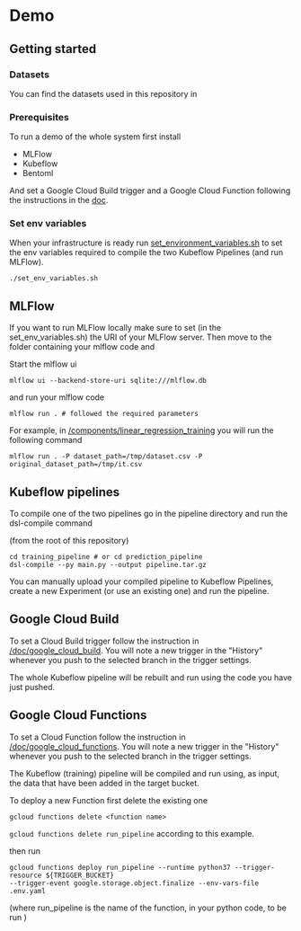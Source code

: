 # Demo

## Getting started

### Datasets
You can find the datasets used in this repository in [](/demo/datasets)

### Prerequisites
To run a demo of the whole system first install
* MLFlow
* Kubeflow
* Bentoml

And set a Google Cloud Build trigger and a Google Cloud Function following the instructions in the [doc](/doc). 

### Set env variables
When your infrastructure is ready run [set_environment_variables.sh](set_environment_variables.sh) to set the env
variables required to compile the two Kubeflow Pipelines (and run MLFlow).

```
./set_env_variables.sh
```

## MLFlow
If you want to run MLFlow locally make sure to set (in the set_env_variables.sh) the URI of your MLFlow server.
Then move to the folder containing your mlflow code and

Start the mlflow ui
```
mlflow ui --backend-store-uri sqlite:///mlflow.db
```

and run your mlflow code
```
mlflow run . # followed the required parameters
```

For example, in [/components/linear_regression_training](/components/linear_regression_training) you will run the
following command

```
mlflow run . -P dataset_path=/tmp/dataset.csv -P original_dataset_path=/tmp/it.csv
```

## Kubeflow pipelines
To compile one of the two pipelines go in the pipeline directory and run the dsl-compile command

(from the root of this repository)
```
cd training_pipeline # or cd prediction_pipeline
dsl-compile --py main.py --output pipeline.tar.gz
```

You can manually upload your compiled pipeline to Kubeflow Pipelines, create a new Experiment (or use an existing one)
and run the pipeline.

## Google Cloud Build
To set a Cloud Build trigger follow the instruction in [/doc/google_cloud_build](/doc/google_cloud_build).
You will note a new trigger in the "History" whenever you push to the selected branch in the trigger settings.

The whole Kubeflow pipeline will be rebuilt and run using the code you have just pushed.

## Google Cloud Functions
To set a Cloud Function follow the instruction in [/doc/google_cloud_functions](/doc/google_cloud_functions).
You will note a new trigger in the "History" whenever you push to the selected branch in the trigger settings.

The Kubeflow (training) pipeline will be compiled and run using, as input, the data that have been added in the target
 bucket.
 
To deploy a new Function first delete the existing one

```
gcloud functions delete <function name>
```

```gcloud functions delete run_pipeline``` according to this example.

then run 

 ```
gcloud functions deploy run_pipeline --runtime python37 --trigger-resource ${TRIGGER_BUCKET}
--trigger-event google.storage.object.finalize --env-vars-file .env.yaml
```

(where run_pipeline is the name of the function, in your python code, to be run )